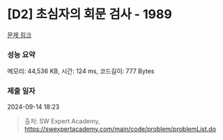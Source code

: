 # [D2] 초심자의 회문 검사 - 1989 

[문제 링크](https://swexpertacademy.com/main/code/problem/problemDetail.do?contestProbId=AV5PyTLqAf4DFAUq) 

### 성능 요약

메모리: 44,536 KB, 시간: 124 ms, 코드길이: 777 Bytes

### 제출 일자

2024-09-14 18:23



> 출처: SW Expert Academy, https://swexpertacademy.com/main/code/problem/problemList.do